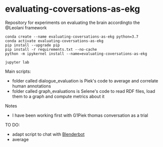 # evaluating-coversations-as-ekg
Repository for experiments on evaluating the brain accordingto the @Leolani framework


```
conda create --name evaluating-coversations-as-ekg python=3.7
conda activate evaluating-coversations-as-ekg
pip install --upgrade pip
pip install -r requirements.txt --no-cache
python -m ipykernel install --name=evaluating-coversations-as-ekg

jupyter lab
```


Main scripts:
- folder called dialogue_evaluation is Piek's code to average and correlate human annotations
- folder called graph_evaluations is Selene's code to read RDF files, load them to a graph and compute metrics about it


Notes
- I have been working first with G1Piek thomas conversation as a trial

TO DO:

- adapt script to chat with [Blenderbot](https://github.com/leolani/cltl-chatbots/blob/main/src/notebooks/conversation_between_dialogueGpt_and_Leolani.ipynb) 
- average 